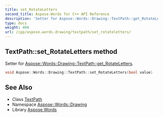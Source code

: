 ```yaml
---
title: set_RotateLetters
second_title: Aspose.Words for C++ API Reference
description: 'Setter for Aspose::Words::Drawing::TextPath::get_RotateLetters.'
type: docs
weight: 404
url: /cpp/aspose.words.drawing/textpath/set_rotateletters/
---
```

## TextPath::set_RotateLetters method


Setter for [Aspose::Words::Drawing::TextPath::get_RotateLetters](../get_rotateletters/).

```cpp
void Aspose::Words::Drawing::TextPath::set_RotateLetters(bool value)
```

## See Also

* Class [TextPath](../)
* Namespace [Aspose::Words::Drawing](../../)
* Library [Aspose.Words](../../../)
